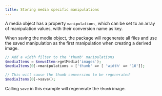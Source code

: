 ```yaml
---
title: Storing media specific manipulations
---
```


A media object has a property `manipulations`, which can be set to an array of manipulation values, with their conversion name as key.

When saving the media object, the package will regenerate all files and use the saved manipulation as the first manipulation when creating a derived image.

```php
// Add a width filter to the 'thumb' manipulations
$mediaItems = $newsItem->getMedia('images');
$mediaItems[0]->manipulations = ['thumb' => [ 'width' => '10']];

// This will cause the thumb conversion to be regenerated
$mediaItems[0]->save();
```

Calling `save` in this example will regenerate the `thumb` image.
